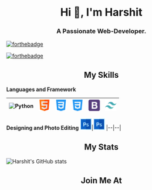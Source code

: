 <h1 align="center">Hi 👋, I'm Harshit</h1>
<h3 align="center">A Passionate Web-Developer.</h3>

[![forthebadge](https://forthebadge.com/images/badges/cc-0.svg)](#)

[![forthebadge](https://forthebadge.com/images/badges/you-didnt-ask-for-this.svg)](#)

<h2 align="center">My Skills</h2>

**Languages and Framework**

<img alt="Python" src="https://pbs.twimg.com/profile_images/439154912719413248/pUBY5pVj_200x200.png" width="30px">|<img alt="HTML" src="https://github.com/RohanDas28/RohanDas28/blob/master/Assets/html.png" width="30px">|<img alt="CSS" src="https://github.com/RohanDas28/RohanDas28/blob/master/Assets/css-3.png" width="30px">|<img alt="JavaScript" src="https://github.com/RohanDas28/RohanDas28/blob/master/Assets/css-3.png" width="30px">|<img alt="BootStrap" src="https://github.com/RohanDas28/RohanDas28/blob/master/Assets/bootstrap-logo.png" width="30px">|<img alt="TailWind CSS" src="https://github.com/RohanDas28/RohanDas28/blob/master/Assets/tailwindcss-icon.svg" width="30px">
|--|--|--|--|--|--|


**Designing and Photo Editing**
<img alt="Adobe Photoshop" width="30px" src="https://github.com/RohanDas28/RohanDas28/blob/master/Assets/photoshop.png"/>|<img alt="Figma" width="30px" src="https://github.com/RohanDas28/RohanDas28/blob/master/Assets/photoshop.png"/>
|--|--|



<h2 align="center">My Stats</h2>

<!-- ![Most Used Language](https://github-readme-stats.vercel.app/api/top-langs?username=harshitpatilx&show_icons=true&locale=en&layout=compact) -->

![Harshit's GitHub stats](https://github-readme-stats.vercel.app/api?username=harshitpatilx&show_icons=true)

<h2 align="center">Join Me At</h2>

